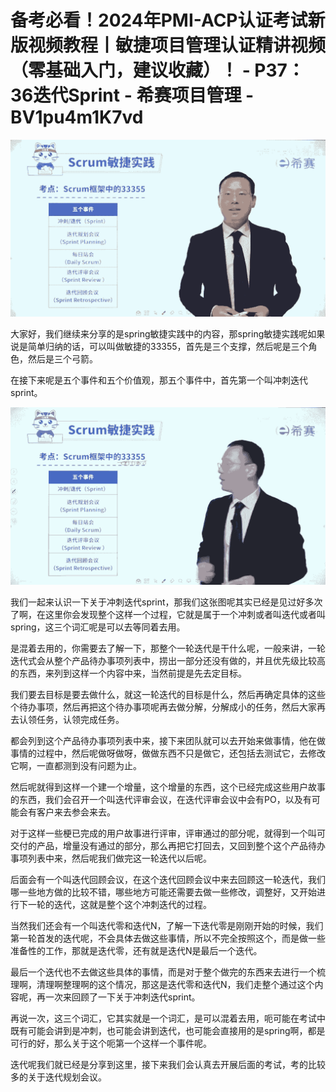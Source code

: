 # 备考必看！2024年PMI-ACP认证考试新版视频教程丨敏捷项目管理认证精讲视频（零基础入门，建议收藏）！ - P37：36迭代Sprint - 希赛项目管理 - BV1pu4m1K7vd

![](img/44d880445500e1e4a6bacc66b9d2d41b_0.png)

大家好，我们继续来分享的是spring敏捷实践中的内容，那spring敏捷实践呢如果说是简单归纳的话，可以叫做敏捷的33355，首先是三个支撑，然后呢是三个角色，然后是三个弓箭。

在接下来呢是五个事件和五个价值观，那五个事件中，首先第一个叫冲刺迭代sprint。

![](img/44d880445500e1e4a6bacc66b9d2d41b_2.png)

我们一起来认识一下关于冲刺迭代sprint，那我们这张图呢其实已经是见过好多次了啊，在这里你会发现整个这样一个过程，它就是属于一个冲刺或者叫迭代或者叫spring，这三个词汇呢是可以去等同着去用。

是混着去用的，你需要去了解一下，那整个一轮迭代是干什么呢，一般来讲，一轮迭代式会从整个产品待办事项列表中，捞出一部分还没有做的，并且优先级比较高的东西，来列到这样一个内容中来，当然前提是先去定目标。

我们要去目标是要去做什么，就这一轮迭代的目标是什么，然后再确定具体的这些个待办事项，然后再把这个待办事项呢再去做分解，分解成小的任务，然后大家再去认领任务，认领完成任务。

都会列到这个产品待办事项列表中来，接下来团队就可以去开始来做事情，他在做事情的过程中，然后呢做呀做呀，做做东西不只是做它，还包括去测试它，去修改它啊，一直都测到没有问题为止。

然后呢就得到这样一个建一个增量，这个增量的东西，这个已经完成这些用户故事的东西，我们会召开一个叫迭代评审会议，在迭代评审会议中会有PO，以及有可能会有客户来去参会来去。

对于这样一些梗已完成的用户故事进行评审，评审通过的部分呢，就得到一个叫可交付的产品，增量没有通过的部分，那么再把它打回去，又回到整个这个产品待办事项列表中来，然后呢我们做完这一轮迭代以后呢。

后面会有一个叫迭代回顾会议，在这个迭代回顾会议中来去回顾这一轮迭代，我们哪一些地方做的比较不错，哪些地方可能还需要去做一些修改，调整好，又开始进行下一轮的迭代，这就是整个这个冲刺迭代的过程。

当然我们还会有一个叫迭代零和迭代N，了解一下迭代零是刚刚开始的时候，我们第一轮首发的迭代呢，不会具体去做这些事情，所以不完全按照这个，而是做一些准备性的工作，那就是迭代零，还有就是迭代N是最后一个迭代。

最后一个迭代也不去做这些具体的事情，而是对于整个做完的东西来去进行一个梳理啊，清理啊整理啊的这个情况，那这是迭代零和迭代N，我们走整个通过这个内容呢，再一次来回顾了一下关于冲刺迭代sprint。

再说一次，这三个词汇，它其实就是一个词汇，是可以混着去用，呃可能在考试中既有可能会讲到是冲刺，也可能会讲到迭代，也可能会直接用的是spring啊，都是可行的好，那么关于这个呃第一个这样一个事件呢。

迭代呢我们就已经是分享到这里，接下来我们会认真去开展后面的考试，考的比较多的关于迭代规划会议。